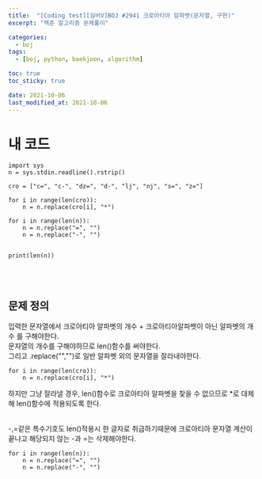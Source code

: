 ```yaml
---
title:  "[Coding test][실버V]BOJ #2941 크로아티아 알파벳(문자열, 구현)"
excerpt: "백준 알고리즘 문제풀이"

categories:
  - boj
tags:
  - [boj, python, baekjoon, algorithm]

toc: true
toc_sticky: true

date: 2021-10-06
last_modified_at: 2021-10-06
---
```

# 내 코드
```
import sys
n = sys.stdin.readline().rstrip()

cro = ["c=", "c-", "dz=", "d-", "lj", "nj", "s=", "z="]

for i in range(len(cro)):
    n = n.replace(cro[i], "*")

for i in range(len(n)):
    n = n.replace("=", "")
    n = n.replace("-", "")
    
    
print(len(n))
```

<br/>
<br/>

## 문제 정의

입력한 문자열에서 크로아티아 알파벳의 개수 + 크로아티아알파벳이 아닌 알파벳의 개수 를 구해야한다.  
문자열의 개수를 구해야하므로 len()함수를 써야한다.  
그리고 .replace("","")로 일반 알파벳 외의 문자열을 잘라내야한다.  

```
for i in range(len(cro)):
    n = n.replace(cro[i], "*")
```

하지만 그냥 잘라낼 경우, len()함수로 크로아티아 알파벳을 찾을 수 없으므로 *로 대체해 len()함수에 적용되도록 한다.
<br/>
<br/>

-,=같은 특수기호도 len()적용시 한 글자로 취급하기때문에
크로아티아 문자열 계산이 끝나고 해당되지 않는 -과 =는 삭제해야한다.
``` 
for i in range(len(n)):
    n = n.replace("=", "")
    n = n.replace("-", "")
```